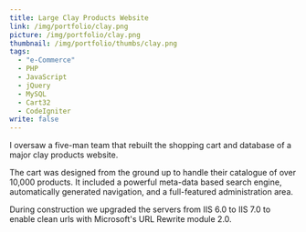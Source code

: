```yaml
---
title: Large Clay Products Website
link: /img/portfolio/clay.png
picture: /img/portfolio/clay.png
thumbnail: /img/portfolio/thumbs/clay.png
tags: 
  - "e-Commerce"
  - PHP
  - JavaScript
  - jQuery
  - MySQL
  - Cart32
  - CodeIgniter
write: false
---
```


I oversaw a five-man team that rebuilt the shopping cart and database of a major clay products website.

The cart was designed from the ground up to handle their catalogue of over 10,000 products. It included a powerful meta-data based search engine, automatically generated navigation, and a full-featured administration area.

During construction we upgraded the servers from IIS 6.0 to IIS 7.0 to enable clean urls with Microsoft's URL Rewrite module 2.0.